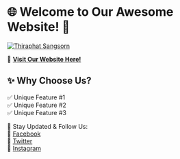 # 🌐 Welcome to Our Awesome Website! 🚀  

[![Thiraphat Sangsorn](https://studentscms.spu.ac.th/stdempimg.cfm?empstdtype=STD&vdata=0DD3CEEDDE80FBA50528CED4DB04C8D682E21A06D1F9D7D3)]([URL_TO_YOUR_WEBSITE](https://www.facebook.com/yuki.kasubaya))  

🔗 **[Visit Our Website Here!](URL_TO_YOUR_WEBSITE)**  

## ✨ Why Choose Us?  
✅ Unique Feature #1  
✅ Unique Feature #2  
✅ Unique Feature #3  

📢 Stay Updated & Follow Us:  
🔹 [Facebook](https://www.facebook.com/yuki.kasubaya)  
🔹 [Twitter](YOUR_TWITTER_URL)  
🔹 [Instagram](YOUR_INSTAGRAM_URL)  
